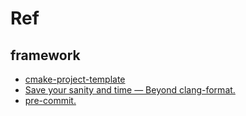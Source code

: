 

# Ref

## framework
* [cmake-project-template](https://github.com/kigster/cmake-project-template)
* [Save your sanity and time — Beyond clang-format.](https://itnext.io/save-your-sanity-and-time-beyond-clang-format-2b929b9120b8)
* [pre-commit.](https://pre-commit.com/)